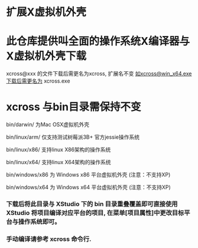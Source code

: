 # 扩展X虚拟机外壳

# 此仓库提供叫全面的操作系统X编译器与X虚拟机外壳下载

xcross@xxx 的文件下载后需更名为xcross, 扩展名不变
如xcross@win_x64.exe下载后需更名为 xcross.exe

# xcross 与bin目录需保持不变


bin/darwin/ 为Mac OSX虚拟机外壳 

bin/linux/arm/ 仅支持测试树莓派3B+ 官方jessie操作系统

bin/linux/x86/ 支持linux X86架构的操作系统

bin/linux/x64/ 支持linux X64架构的操作系统

bin/windows/x86 为 Windows x86 平台虚拟机外壳 (注意：不支持XP)

bin/windows/x64 为 Windows x64 平台虚拟机外壳 (注意：不支持XP)


### 下载后将此目录与 XStudio 下的 bin 目录重叠覆盖即可直接使用 XStudio 将项目编译对应平台的项目,  在菜单[项目属性]中更改目标平台与操作系统即可。

### 手动编译请参考 xcross 命令行.
